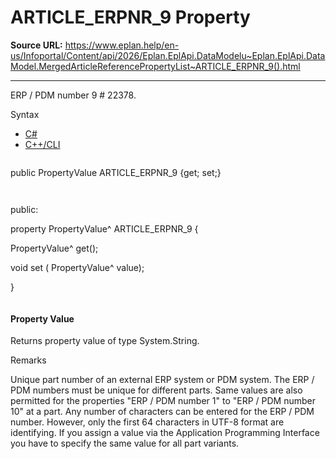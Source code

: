 # ARTICLE_ERPNR_9 Property

**Source URL:** https://www.eplan.help/en-us/Infoportal/Content/api/2026/Eplan.EplApi.DataModelu~Eplan.EplApi.DataModel.MergedArticleReferencePropertyList~ARTICLE_ERPNR_9().html

---

ERP / PDM number 9 # 22378.

Syntax

- [C#](#i-syntax-CS)
- [C++/CLI](#i-syntax-CPP2005)

```
```
public PropertyValue ARTICLE_ERPNR_9 {get; set;}
```
```

```
```
public:

property PropertyValue^ ARTICLE_ERPNR_9 {

   PropertyValue^ get();

   void set (    PropertyValue^ value);

}
```
```

#### Property Value

Returns property value of type System.String.

Remarks

Unique part number of an external ERP system or PDM system. The ERP / PDM numbers must be unique for different parts. Same values are also permitted for the properties "ERP / PDM number 1" to "ERP / PDM number 10" at a part. Any number of characters can be entered for the ERP / PDM number. However, only the first 64 characters in UTF-8 format are identifying. If you assign a value via the Application Programming Interface you have to specify the same value for all part variants.
